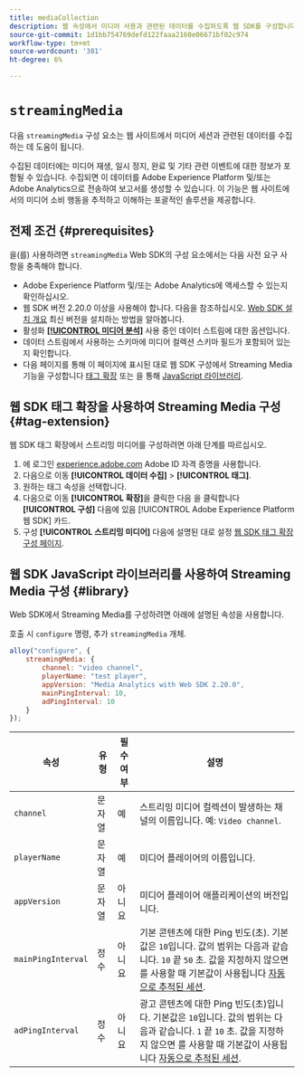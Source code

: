 ```yaml
---
title: mediaCollection
description: 웹 속성에서 미디어 사용과 관련된 데이터를 수집하도록 웹 SDK를 구성합니다.
source-git-commit: 1d1bb754769defd122faaa2160e06671bf02c974
workflow-type: tm+mt
source-wordcount: '381'
ht-degree: 6%

---
```



# `streamingMedia`

다음 `streamingMedia` 구성 요소는 웹 사이트에서 미디어 세션과 관련된 데이터를 수집하는 데 도움이 됩니다.

수집된 데이터에는 미디어 재생, 일시 정지, 완료 및 기타 관련 이벤트에 대한 정보가 포함될 수 있습니다. 수집되면 이 데이터를 Adobe Experience Platform 및/또는 Adobe Analytics으로 전송하여 보고서를 생성할 수 있습니다. 이 기능은 웹 사이트에서의 미디어 소비 행동을 추적하고 이해하는 포괄적인 솔루션을 제공합니다.

## 전제 조건 {#prerequisites}

을(를) 사용하려면 `streamingMedia` Web SDK의 구성 요소에서는 다음 사전 요구 사항을 충족해야 합니다.

* Adobe Experience Platform 및/또는 Adobe Analytics에 액세스할 수 있는지 확인하십시오.
* 웹 SDK 버전 2.20.0 이상을 사용해야 합니다. 다음을 참조하십시오. [Web SDK 설치 개요](../../install/overview.md) 최신 버전을 설치하는 방법을 알아봅니다.
* 활성화 **[[!UICONTROL 미디어 분석]](../../../datastreams/configure.md#advanced-options)** 사용 중인 데이터 스트림에 대한 옵션입니다.
* 데이터 스트림에서 사용하는 스키마에 미디어 컬렉션 스키마 필드가 포함되어 있는지 확인합니다.
* 다음 페이지를 통해 이 페이지에 표시된 대로 웹 SDK 구성에서 Streaming Media 기능을 구성합니다 [태그 확장](#tag-extension) 또는 을 통해 [JavaScript 라이브러리](#library).

## 웹 SDK 태그 확장을 사용하여 Streaming Media 구성 {#tag-extension}

웹 SDK 태그 확장에서 스트리밍 미디어를 구성하려면 아래 단계를 따르십시오.

1. 에 로그인 [experience.adobe.com](https://experience.adobe.com) Adobe ID 자격 증명을 사용합니다.
1. 다음으로 이동 **[!UICONTROL 데이터 수집]** > **[!UICONTROL 태그]**.
1. 원하는 태그 속성을 선택합니다.
1. 다음으로 이동 **[!UICONTROL 확장]**&#x200B;을 클릭한 다음 을 클릭합니다 **[!UICONTROL 구성]** 다음에 있음 [!UICONTROL Adobe Experience Platform 웹 SDK] 카드.
1. 구성 **[!UICONTROL 스트리밍 미디어]** 다음에 설명된 대로 설정 [웹 SDK 태그 확장 구성 페이지](../../../tags/extensions/client/web-sdk/web-sdk-extension-configuration.md#media-collection).

## 웹 SDK JavaScript 라이브러리를 사용하여 Streaming Media 구성 {#library}

Web SDK에서 Streaming Media를 구성하려면 아래에 설명된 속성을 사용합니다.

호출 시 `configure` 명령, 추가 `streamingMedia` 개체.

```js
alloy("configure", {
    streamingMedia: {
        channel: "video channel",
        playerName: "test player",
        appVersion: "Media Analytics with Web SDK 2.20.0",
        mainPingInterval: 10,
        adPingInterval: 10
    }
});
```

| 속성 | 유형 | 필수 여부 | 설명 |
|---------|----------|---------|---------|
| `channel` | 문자열 | 예 | 스트리밍 미디어 컬렉션이 발생하는 채널의 이름입니다. 예: `Video channel`. |
| `playerName` | 문자열 | 예 | 미디어 플레이어의 이름입니다. |
| `appVersion` | 문자열 | 아니요 | 미디어 플레이어 애플리케이션의 버전입니다. |
| `mainPingInterval` | 정수 | 아니요 | 기본 콘텐츠에 대한 Ping 빈도(초). 기본값은 `10`입니다. 값의 범위는 다음과 같습니다. `10` 끝 `50` 초.  값을 지정하지 않으면 를 사용할 때 기본값이 사용됩니다 [자동으로 추적된 세션](../createmediasession.md#automatic). |
| `adPingInterval` | 정수 | 아니요 | 광고 콘텐츠에 대한 Ping 빈도(초)입니다. 기본값은 `10`입니다. 값의 범위는 다음과 같습니다. `1` 끝 `10` 초. 값을 지정하지 않으면 를 사용할 때 기본값이 사용됩니다 [자동으로 추적된 세션](../createmediasession.md#automatic). |
